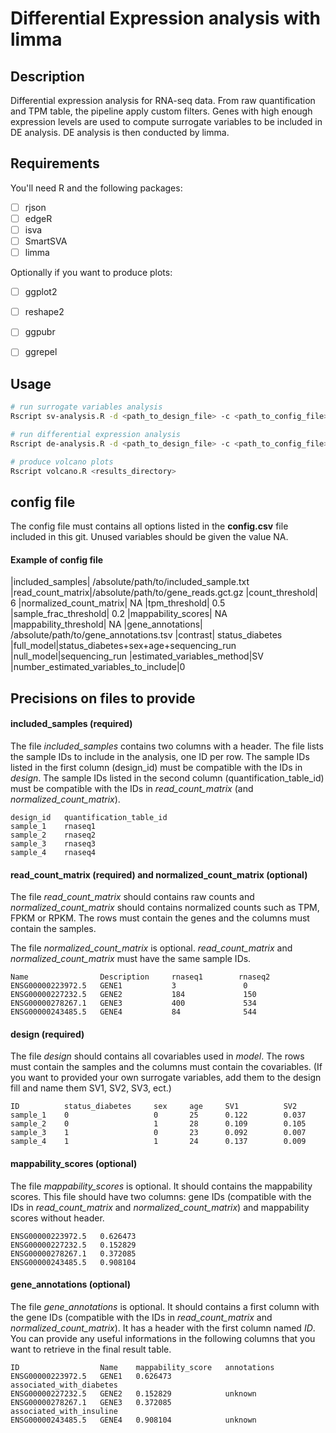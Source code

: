 # Differential Expression analysis with limma


## Description
Differential expression analysis for RNA-seq data. From raw quantification and TPM table, the pipeline apply custom filters. Genes with high enough expression levels are used to compute surrogate variables to be included in DE analysis. DE analysis is then conducted by limma. 


## Requirements
You'll need R and the following packages:
- [ ] rjson
- [ ] edgeR
- [ ] isva
- [ ] SmartSVA
- [ ] limma

Optionally if you want to produce plots:
- [ ] ggplot2
- [ ] reshape2
- [ ] ggpubr
- [ ] ggrepel


## Usage
```bash
# run surrogate variables analysis 
Rscript sv-analysis.R -d <path_to_design_file> -c <path_to_config_file> -o <output_directory>

# run differential expression analysis 
Rscript de-analysis.R -d <path_to_design_file> -c <path_to_config_file> -o <output_directory>

# produce volcano plots 
Rscript volcano.R <results_directory>
```



## config file

The config file must contains all options listed in the **config.csv** file included in this git. Unused variables should be given the value NA.   

#### Example of config file

 |included_samples|	/absolute/path/to/included_sample.txt
 |read_count_matrix|/absolute/path/to/gene_reads.gct.gz
 |count_threshold|	6
 |normalized_count_matrix|	NA
 |tpm_threshold|	0.5
 |sample_frac_threshold|	0.2
 |mappability_scores|	NA
 |mappability_threshold|	NA
 |gene_annotations|	/absolute/path/to/gene_annotations.tsv
 |contrast|	status_diabetes
 |full_model|status_diabetes+sex+age+sequencing_run
 |null_model|sequencing_run
 |estimated_variables_method|SV
 |number_estimated_variables_to_include|0

## Precisions on files to provide

#### included_samples (required)

The file *included_samples* contains two columns with a header. The file lists the sample IDs to include in the analysis, one ID per row. The sample IDs listed in the first column (design_id) must be compatible with the IDs in *design*. The sample IDs listed in the second column (quantification_table_id) must be compatible with the IDs in *read_count_matrix* (and *normalized_count_matrix*).

```
design_id   quantification_table_id
sample_1	rnaseq1
sample_2	rnaseq2
sample_3	rnaseq3
sample_4	rnaseq4
```

#### read_count_matrix (required) and normalized_count_matrix (optional)

The file *read_count_matrix* should contains raw counts and *normalized_count_matrix* should contains normalized counts such as TPM, FPKM or RPKM. 
The rows must contain the genes and the columns must contain the samples.

The file *normalized_count_matrix* is optional. *read_count_matrix* and *normalized_count_matrix* must have the same sample IDs.

```
Name                Description     rnaseq1        rnaseq2
ENSG00000223972.5   GENE1           3               0
ENSG00000227232.5   GENE2           184             150
ENSG00000278267.1   GENE3           400             534
ENSG00000243485.5   GENE4           84              544

```

#### design (required)

The file *design* should contains all covariables used in *model*. The rows must contain the samples and the columns must contain the covariables.
(If you want to provided your own surrogate variables, add them to the design fill and name them SV1, SV2, SV3, ect.)

```
ID          status_diabetes     sex     age     SV1          SV2
sample_1    0                   0       25      0.122        0.037      
sample_2    0                   1       28      0.109        0.105  
sample_3    1                   0       23      0.092        0.007  
sample_4    1                   1       24      0.137        0.009  

```

#### mappability_scores (optional)

The file *mappability_scores* is optional. 
It should contains the mappability scores. This file should have two columns: gene IDs (compatible with the IDs in *read_count_matrix* and *normalized_count_matrix*) and mappability scores without header.

```
ENSG00000223972.5	0.626473
ENSG00000227232.5	0.152829
ENSG00000278267.1	0.372085
ENSG00000243485.5	0.908104
```

#### gene_annotations (optional)

The file *gene_annotations* is optional. It should contains a first column with the gene IDs (compatible with the IDs in *read_count_matrix* and *normalized_count_matrix*). It has a header with the first column named *ID*. You can provide any useful informations in the following columns that you want to retrieve in the final result table.

```
ID                  Name    mappability_score   annotations
ENSG00000223972.5   GENE1   0.626473            associated_with_diabetes 
ENSG00000227232.5   GENE2   0.152829            unknown  
ENSG00000278267.1   GENE3   0.372085            associated_with_insuline 
ENSG00000243485.5   GENE4   0.908104            unknown     
```
